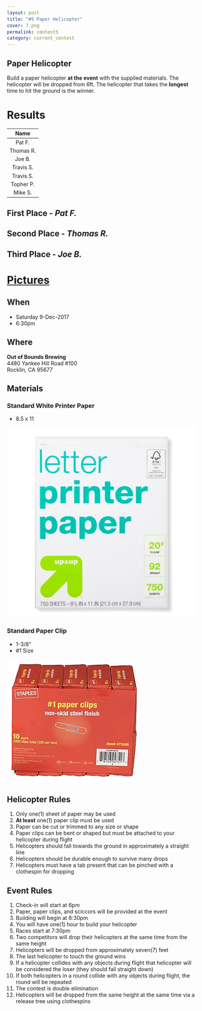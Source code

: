 ```yaml
---
layout: post
title: "#5 Paper Helicopter"
cover: 7.png
permalink: contest5
category: current_contest
---
```


## Paper Helicopter

Build a paper helicopter **at the event** with the supplied materials. The helicopter will be dropped from 6ft. The helicopter that takes the **longest** time to hit the ground is the winner.

# Results


|Name     |
|:-------:|
|Pat F.   |
|Thomas R.|
|Joe B.   |
|Travis S.|
|Travis S.|
|Topher P.|
|Mike  S. |

## First Place - *Pat F.*

## Second Place - *Thomas R.*

## Third Place - *Joe B.*

# [Pictures](http://www.engigames.com/event_pics/05_PaperHelicopter/)

## When

 * Saturday 9-Dec-2017
 * 6:30pm

## Where

**Out of Bounds Brewing**<br>
4480 Yankee Hill Road #100<br>
Rocklin, CA 95677<br>

## Materials

### Standard White Printer Paper

  - 8.5 x 11

  ![Paper](https://raw.githubusercontent.com/EngiGames/engigames.github.io/master/event_pics/05_PaperHelicopter/paper.png "Paper")

### Standard Paper Clip

  - 1-3/8"
  - #1 Size

![Clip](https://raw.githubusercontent.com/EngiGames/engigames.github.io/master/event_pics/05_PaperHelicopter/clip.png "Clip")

## Helicopter Rules

 1. Only one(1) sheet of paper may be used
 2. **At least** one(1) paper clip must be used
 3. Paper can be cut or trimmed to any size or shape
 4. Paper clips can be bent or shaped but must be attached to your helicopter during flight
 5. Helicopters should fall towards the ground in approximately a straight line
 6. Helicopters should be durable enough to survive many drops
 7. Helicopters must have a tab present that can be pinched with a clothespin for dropping
 

## Event Rules

 1. Check-in will start at 6pm
 2. Paper, paper clips, and sciccors will be provided at the event
 3. Building will begin at 6:30pm
 4. You will have one(1) hour to build your helicopter
 5. Races start at 7:30pm
 6. Two competitors will drop their helicopters at the same time from the same height
 7. Helicopters will be dropped from approximately seven(7) feet
 8. The last helicopter to touch the ground wins
 9. If a helicopter collides with any objects during flight that helicopter will be considered the loser (they should fall straight down)
 10. If both helicopters in a round collide with any objects during flight, the round will be repeated
 11. The contest is double elimination
 12. Helicopters will be dropped from the same height at the same time via a release tree using clothespins

